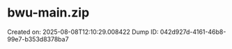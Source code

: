 # bwu-main.zip
Created on: 2025-08-08T12:10:29.008422
Dump ID: 042d927d-4161-46b8-99e7-b353d8378ba7
